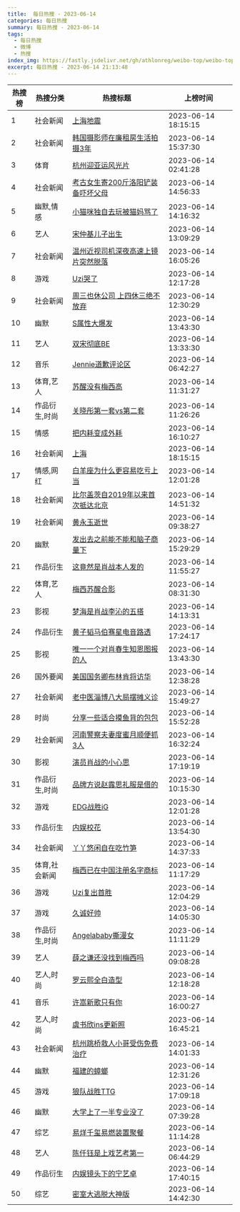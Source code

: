```yaml
---
title:  每日热搜 - 2023-06-14
categories: 每日热搜
summary: 每日热搜 - 2023-06-14
tags:
  - 每日热搜
  - 微博
  - 热搜
index_img: https://fastly.jsdelivr.net/gh/athlonreg/weibo-top/weibo-top.jpeg
excerpt: 每日热搜 - 2023-06-14 21:13:48
---
```


| 热搜榜 | 热搜分类 | 热搜标题 | 上榜时间 |
| --- | --- | --- | --- |
| 1 | 社会新闻 | [上海地震](https://s.weibo.com/weibo%3Fq%3D%2523%E4%B8%8A%E6%B5%B7%E5%9C%B0%E9%9C%87%2523) | 2023-06-14 18:15:15 | 
| 2 | 社会新闻 | [韩国摄影师在廉租房生活拍摄3年](https://s.weibo.com/weibo%3Fq%3D%2523%E9%9F%A9%E5%9B%BD%E6%91%84%E5%BD%B1%E5%B8%88%E5%9C%A8%E5%BB%89%E7%A7%9F%E6%88%BF%E7%94%9F%E6%B4%BB%E6%8B%8D%E6%91%843%E5%B9%B4%2523) | 2023-06-14 15:37:30 | 
| 3 | 体育 | [杭州迎亚运风光片](https://s.weibo.com/weibo%3Fq%3D%2523%E6%9D%AD%E5%B7%9E%E8%BF%8E%E4%BA%9A%E8%BF%90%E9%A3%8E%E5%85%89%E7%89%87%2523) | 2023-06-14 02:41:28 | 
| 4 | 社会新闻 | [考古女生寄200斤洛阳铲装备吓坏父母](https://s.weibo.com/weibo%3Fq%3D%2523%E8%80%83%E5%8F%A4%E5%A5%B3%E7%94%9F%E5%AF%84200%E6%96%A4%E6%B4%9B%E9%98%B3%E9%93%B2%E8%A3%85%E5%A4%87%E5%90%93%E5%9D%8F%E7%88%B6%E6%AF%8D%2523) | 2023-06-14 14:56:33 | 
| 5 | 幽默,情感 | [小猫咪独自去玩被猫妈骂了](https://s.weibo.com/weibo%3Fq%3D%2523%E5%B0%8F%E7%8C%AB%E5%92%AA%E7%8B%AC%E8%87%AA%E5%8E%BB%E7%8E%A9%E8%A2%AB%E7%8C%AB%E5%A6%88%E9%AA%82%E4%BA%86%2523) | 2023-06-14 14:16:32 | 
| 6 | 艺人 | [宋仲基儿子出生](https://s.weibo.com/weibo%3Fq%3D%2523%E5%AE%8B%E4%BB%B2%E5%9F%BA%E5%84%BF%E5%AD%90%E5%87%BA%E7%94%9F%2523) | 2023-06-14 13:09:29 | 
| 7 | 社会新闻 | [温州近视司机深夜高速上镜片突然脱落](https://s.weibo.com/weibo%3Fq%3D%2523%E6%B8%A9%E5%B7%9E%E8%BF%91%E8%A7%86%E5%8F%B8%E6%9C%BA%E6%B7%B1%E5%A4%9C%E9%AB%98%E9%80%9F%E4%B8%8A%E9%95%9C%E7%89%87%E7%AA%81%E7%84%B6%E8%84%B1%E8%90%BD%2523) | 2023-06-14 16:05:26 | 
| 8 | 游戏 | [Uzi哭了](https://s.weibo.com/weibo%3Fq%3D%2523Uzi%E5%93%AD%E4%BA%86%2523) | 2023-06-14 12:17:28 | 
| 9 | 社会新闻 | [周三也休公司 上四休三绝不放弃](https://s.weibo.com/weibo%3Fq%3D%2523%E5%91%A8%E4%B8%89%E4%B9%9F%E4%BC%91%E5%85%AC%E5%8F%B8%20%E4%B8%8A%E5%9B%9B%E4%BC%91%E4%B8%89%E7%BB%9D%E4%B8%8D%E6%94%BE%E5%BC%83%2523) | 2023-06-14 12:30:29 | 
| 10 | 幽默 | [S属性大爆发](https://s.weibo.com/weibo%3Fq%3D%2523S%E5%B1%9E%E6%80%A7%E5%A4%A7%E7%88%86%E5%8F%91%2523) | 2023-06-14 13:43:30 | 
| 11 | 艺人 | [双宋彻底BE](https://s.weibo.com/weibo%3Fq%3D%2523%E5%8F%8C%E5%AE%8B%E5%BD%BB%E5%BA%95BE%2523) | 2023-06-14 13:33:30 | 
| 12 | 音乐 | [Jennie道歉评论区](https://s.weibo.com/weibo%3Fq%3D%2523Jennie%E9%81%93%E6%AD%89%E8%AF%84%E8%AE%BA%E5%8C%BA%2523) | 2023-06-14 06:42:27 | 
| 13 | 体育,艺人 | [苏醒没有梅西高](https://s.weibo.com/weibo%3Fq%3D%2523%E8%8B%8F%E9%86%92%E6%B2%A1%E6%9C%89%E6%A2%85%E8%A5%BF%E9%AB%98%2523) | 2023-06-14 11:31:27 | 
| 14 | 作品衍生,时尚 | [关晓彤第一套vs第二套](https://s.weibo.com/weibo%3Fq%3D%2523%E5%85%B3%E6%99%93%E5%BD%A4%E7%AC%AC%E4%B8%80%E5%A5%97vs%E7%AC%AC%E4%BA%8C%E5%A5%97%2523) | 2023-06-14 11:26:26 | 
| 15 | 情感 | [把内耗变成外耗](https://s.weibo.com/weibo%3Fq%3D%2523%E6%8A%8A%E5%86%85%E8%80%97%E5%8F%98%E6%88%90%E5%A4%96%E8%80%97%2523) | 2023-06-14 16:10:27 | 
| 16 | 社会新闻 | [上海](https://s.weibo.com/weibo%3Fq%3D%2523%E4%B8%8A%E6%B5%B7%2523) | 2023-06-14 18:15:15 | 
| 17 | 情感,网红 | [白羊座为什么更容易吃亏上当](https://s.weibo.com/weibo%3Fq%3D%2523%E7%99%BD%E7%BE%8A%E5%BA%A7%E4%B8%BA%E4%BB%80%E4%B9%88%E6%9B%B4%E5%AE%B9%E6%98%93%E5%90%83%E4%BA%8F%E4%B8%8A%E5%BD%93%2523) | 2023-06-14 12:01:28 | 
| 18 | 社会新闻 | [比尔盖茨自2019年以来首次抵达北京](https://s.weibo.com/weibo%3Fq%3D%2523%E6%AF%94%E5%B0%94%E7%9B%96%E8%8C%A8%E8%87%AA2019%E5%B9%B4%E4%BB%A5%E6%9D%A5%E9%A6%96%E6%AC%A1%E6%8A%B5%E8%BE%BE%E5%8C%97%E4%BA%AC%2523) | 2023-06-14 14:51:32 | 
| 19 | 社会新闻 | [黄永玉逝世](https://s.weibo.com/weibo%3Fq%3D%2523%E9%BB%84%E6%B0%B8%E7%8E%89%E9%80%9D%E4%B8%96%2523) | 2023-06-14 09:38:27 | 
| 20 | 幽默 | [发出去之前能不能和脑子商量下](https://s.weibo.com/weibo%3Fq%3D%2523%E5%8F%91%E5%87%BA%E5%8E%BB%E4%B9%8B%E5%89%8D%E8%83%BD%E4%B8%8D%E8%83%BD%E5%92%8C%E8%84%91%E5%AD%90%E5%95%86%E9%87%8F%E4%B8%8B%2523) | 2023-06-14 15:29:29 | 
| 21 | 作品衍生 | [这竟然是肖战本人发的](https://s.weibo.com/weibo%3Fq%3D%2523%E8%BF%99%E7%AB%9F%E7%84%B6%E6%98%AF%E8%82%96%E6%88%98%E6%9C%AC%E4%BA%BA%E5%8F%91%E7%9A%84%2523) | 2023-06-14 11:55:27 | 
| 22 | 体育,艺人 | [梅西苏醒合影](https://s.weibo.com/weibo%3Fq%3D%2523%E6%A2%85%E8%A5%BF%E8%8B%8F%E9%86%92%E5%90%88%E5%BD%B1%2523) | 2023-06-14 08:31:30 | 
| 23 | 影视 | [梦海是肖战李沁的五搭](https://s.weibo.com/weibo%3Fq%3D%2523%E6%A2%A6%E6%B5%B7%E6%98%AF%E8%82%96%E6%88%98%E6%9D%8E%E6%B2%81%E7%9A%84%E4%BA%94%E6%90%AD%2523) | 2023-06-14 14:13:31 | 
| 24 | 作品衍生 | [黄子韬马伯骞星电音路透](https://s.weibo.com/weibo%3Fq%3D%2523%E9%BB%84%E5%AD%90%E9%9F%AC%E9%A9%AC%E4%BC%AF%E9%AA%9E%E6%98%9F%E7%94%B5%E9%9F%B3%E8%B7%AF%E9%80%8F%2523) | 2023-06-14 17:24:17 | 
| 25 | 影视 | [唯一一个对肖春生知恩图报的人](https://s.weibo.com/weibo%3Fq%3D%2523%E5%94%AF%E4%B8%80%E4%B8%80%E4%B8%AA%E5%AF%B9%E8%82%96%E6%98%A5%E7%94%9F%E7%9F%A5%E6%81%A9%E5%9B%BE%E6%8A%A5%E7%9A%84%E4%BA%BA%2523) | 2023-06-14 13:43:30 | 
| 26 | 国外要闻 | [美国国务卿布林肯将访华](https://s.weibo.com/weibo%3Fq%3D%2523%E7%BE%8E%E5%9B%BD%E5%9B%BD%E5%8A%A1%E5%8D%BF%E5%B8%83%E6%9E%97%E8%82%AF%E5%B0%86%E8%AE%BF%E5%8D%8E%2523) | 2023-06-14 12:38:28 | 
| 27 | 社会新闻 | [老中医淄博八大局摆摊义诊](https://s.weibo.com/weibo%3Fq%3D%2523%E8%80%81%E4%B8%AD%E5%8C%BB%E6%B7%84%E5%8D%9A%E5%85%AB%E5%A4%A7%E5%B1%80%E6%91%86%E6%91%8A%E4%B9%89%E8%AF%8A%2523) | 2023-06-14 15:49:27 | 
| 28 | 时尚 | [分享一些适合摸鱼背的包包](https://s.weibo.com/weibo%3Fq%3D%2523%E5%88%86%E4%BA%AB%E4%B8%80%E4%BA%9B%E9%80%82%E5%90%88%E6%91%B8%E9%B1%BC%E8%83%8C%E7%9A%84%E5%8C%85%E5%8C%85%2523) | 2023-06-14 15:52:28 | 
| 29 | 社会新闻 | [河南警察夫妻度蜜月顺便抓3人](https://s.weibo.com/weibo%3Fq%3D%2523%E6%B2%B3%E5%8D%97%E8%AD%A6%E5%AF%9F%E5%A4%AB%E5%A6%BB%E5%BA%A6%E8%9C%9C%E6%9C%88%E9%A1%BA%E4%BE%BF%E6%8A%933%E4%BA%BA%2523) | 2023-06-14 16:32:24 | 
| 30 | 影视 | [演员肖战的小心思](https://s.weibo.com/weibo%3Fq%3D%2523%E6%BC%94%E5%91%98%E8%82%96%E6%88%98%E7%9A%84%E5%B0%8F%E5%BF%83%E6%80%9D%2523) | 2023-06-14 17:19:19 | 
| 31 | 作品衍生,时尚 | [品牌方说赵露思礼服是借的](https://s.weibo.com/weibo%3Fq%3D%2523%E5%93%81%E7%89%8C%E6%96%B9%E8%AF%B4%E8%B5%B5%E9%9C%B2%E6%80%9D%E7%A4%BC%E6%9C%8D%E6%98%AF%E5%80%9F%E7%9A%84%2523) | 2023-06-14 10:15:30 | 
| 32 | 游戏 | [EDG战胜iG](https://s.weibo.com/weibo%3Fq%3D%2523EDG%E6%88%98%E8%83%9CiG%2523) | 2023-06-14 12:01:28 | 
| 33 | 作品衍生 | [内娱校花](https://s.weibo.com/weibo%3Fq%3D%2523%E5%86%85%E5%A8%B1%E6%A0%A1%E8%8A%B1%2523) | 2023-06-14 13:54:30 | 
| 34 | 社会新闻 | [丫丫悠闲自在吃竹笋](https://s.weibo.com/weibo%3Fq%3D%2523%E4%B8%AB%E4%B8%AB%E6%82%A0%E9%97%B2%E8%87%AA%E5%9C%A8%E5%90%83%E7%AB%B9%E7%AC%8B%2523) | 2023-06-14 14:37:33 | 
| 35 | 体育,社会新闻 | [梅西已在中国注册名字商标](https://s.weibo.com/weibo%3Fq%3D%2523%E6%A2%85%E8%A5%BF%E5%B7%B2%E5%9C%A8%E4%B8%AD%E5%9B%BD%E6%B3%A8%E5%86%8C%E5%90%8D%E5%AD%97%E5%95%86%E6%A0%87%2523) | 2023-06-14 11:17:29 | 
| 36 | 游戏 | [Uzi复出首胜](https://s.weibo.com/weibo%3Fq%3D%2523Uzi%E5%A4%8D%E5%87%BA%E9%A6%96%E8%83%9C%2523) | 2023-06-14 12:04:29 | 
| 37 | 游戏 | [久诚好帅](https://s.weibo.com/weibo%3Fq%3D%2523%E4%B9%85%E8%AF%9A%E5%A5%BD%E5%B8%85%2523) | 2023-06-14 14:05:30 | 
| 38 | 作品衍生,时尚 | [Angelababy撕漫女](https://s.weibo.com/weibo%3Fq%3D%2523Angelababy%E6%92%95%E6%BC%AB%E5%A5%B3%2523) | 2023-06-14 11:11:29 | 
| 39 | 艺人 | [薛之谦还没找到梅西吗](https://s.weibo.com/weibo%3Fq%3D%2523%E8%96%9B%E4%B9%8B%E8%B0%A6%E8%BF%98%E6%B2%A1%E6%89%BE%E5%88%B0%E6%A2%85%E8%A5%BF%E5%90%97%2523) | 2023-06-14 09:08:28 | 
| 40 | 艺人,时尚 | [罗云熙全白造型](https://s.weibo.com/weibo%3Fq%3D%2523%E7%BD%97%E4%BA%91%E7%86%99%E5%85%A8%E7%99%BD%E9%80%A0%E5%9E%8B%2523) | 2023-06-14 12:18:28 | 
| 41 | 音乐 | [许嵩新歌只有你](https://s.weibo.com/weibo%3Fq%3D%2523%E8%AE%B8%E5%B5%A9%E6%96%B0%E6%AD%8C%E5%8F%AA%E6%9C%89%E4%BD%A0%2523) | 2023-06-14 16:00:27 | 
| 42 | 艺人,时尚 | [虞书欣ins更新照](https://s.weibo.com/weibo%3Fq%3D%2523%E8%99%9E%E4%B9%A6%E6%AC%A3ins%E6%9B%B4%E6%96%B0%E7%85%A7%2523) | 2023-06-14 16:45:21 | 
| 43 | 社会新闻 | [杭州跳桥救人小哥受伤免费治疗](https://s.weibo.com/weibo%3Fq%3D%2523%E6%9D%AD%E5%B7%9E%E8%B7%B3%E6%A1%A5%E6%95%91%E4%BA%BA%E5%B0%8F%E5%93%A5%E5%8F%97%E4%BC%A4%E5%85%8D%E8%B4%B9%E6%B2%BB%E7%96%97%2523) | 2023-06-14 14:01:33 | 
| 44 | 幽默 | [福建的蟑螂](https://s.weibo.com/weibo%3Fq%3D%2523%E7%A6%8F%E5%BB%BA%E7%9A%84%E8%9F%91%E8%9E%82%2523) | 2023-06-14 12:31:26 | 
| 45 | 游戏 | [狼队战胜TTG](https://s.weibo.com/weibo%3Fq%3D%2523%E7%8B%BC%E9%98%9F%E6%88%98%E8%83%9CTTG%2523) | 2023-06-14 17:09:18 | 
| 46 | 幽默 | [大学上了一半专业没了](https://s.weibo.com/weibo%3Fq%3D%2523%E5%A4%A7%E5%AD%A6%E4%B8%8A%E4%BA%86%E4%B8%80%E5%8D%8A%E4%B8%93%E4%B8%9A%E6%B2%A1%E4%BA%86%2523) | 2023-06-14 07:39:28 | 
| 47 | 综艺 | [易烊千玺易燃装置聚餐](https://s.weibo.com/weibo%3Fq%3D%2523%E6%98%93%E7%83%8A%E5%8D%83%E7%8E%BA%E6%98%93%E7%87%83%E8%A3%85%E7%BD%AE%E8%81%9A%E9%A4%90%2523) | 2023-06-14 11:14:28 | 
| 48 | 艺人 | [陈仟钰是上戏艺考第一](https://s.weibo.com/weibo%3Fq%3D%2523%E9%99%88%E4%BB%9F%E9%92%B0%E6%98%AF%E4%B8%8A%E6%88%8F%E8%89%BA%E8%80%83%E7%AC%AC%E4%B8%80%2523) | 2023-06-14 06:44:29 | 
| 49 | 作品衍生 | [内娱镜头下的宁艺卓](https://s.weibo.com/weibo%3Fq%3D%2523%E5%86%85%E5%A8%B1%E9%95%9C%E5%A4%B4%E4%B8%8B%E7%9A%84%E5%AE%81%E8%89%BA%E5%8D%93%2523) | 2023-06-14 17:40:15 | 
| 50 | 综艺 | [密室大逃脱大神版](https://s.weibo.com/weibo%3Fq%3D%2523%E5%AF%86%E5%AE%A4%E5%A4%A7%E9%80%83%E8%84%B1%E5%A4%A7%E7%A5%9E%E7%89%88%2523) | 2023-06-14 14:42:30 | 
